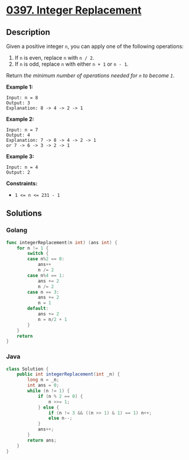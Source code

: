 # [0397. Integer Replacement](https://leetcode-cn.com/problems/integer-replacement/)



## Description

Given a positive integer `n`, you can apply one of the following operations:

1. If `n` is even, replace `n` with `n / 2`.
2. If `n` is odd, replace `n` with either `n + 1` or `n - 1`.

Return *the minimum number of operations needed for `n` to become `1`*.

 

**Example 1:**

```
Input: n = 8
Output: 3
Explanation: 8 -> 4 -> 2 -> 1
```

**Example 2:**

```
Input: n = 7
Output: 4
Explanation: 7 -> 8 -> 4 -> 2 -> 1
or 7 -> 6 -> 3 -> 2 -> 1
```

**Example 3:**

```
Input: n = 4
Output: 2
```

 

**Constraints:**

- `1 <= n <= 231 - 1`



## Solutions

### Golang

```go
func integerReplacement(n int) (ans int) {
    for n != 1 {
        switch {
        case n%2 == 0:
            ans++
            n /= 2
        case n%4 == 1:
            ans += 2
            n /= 2
        case n == 3:
            ans += 2
            n = 1
        default:
            ans += 2
            n = n/2 + 1
        }
    }
    return
}
```

### Java

```java
class Solution {
    public int integerReplacement(int _n) {
        long n = _n;
        int ans = 0;
        while (n != 1) {
            if (n % 2 == 0) {
                n >>= 1;
            } else {
                if (n != 3 && ((n >> 1) & 1) == 1) n++;
                else n--;
            }
            ans++;
        }
        return ans;
    }
}
```

